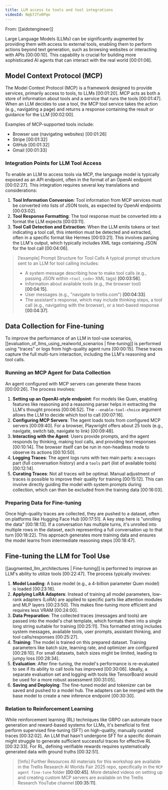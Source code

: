 ```yaml
---
title: LLM access to tools and tool integrations
videoId: Nqb7JTx0Pqo
---
```


From: [[aidotengineer]] <br/> 

Large Language Models (LLMs) can be significantly augmented by providing them with access to external tools, enabling them to perform actions beyond text generation, such as browsing websites or interacting with APIs <a class="yt-timestamp" data-t="00:00:10">[00:00:10]</a>. This capability is crucial for building more sophisticated AI agents that can interact with the real world <a class="yt-timestamp" data-t="00:01:06">[00:01:06]</a>.

## Model Context Protocol (MCP)

The Model Context Protocol (MCP) is a framework designed to provide services, primarily access to tools, to LLMs <a class="yt-timestamp" data-t="00:01:20">[00:01:20]</a>. MCP acts as both a store of information about tools and a service that runs the tools <a class="yt-timestamp" data-t="00:01:47">[00:01:47]</a>. When an LLM decides to use a tool, the MCP tool service takes the action (e.g., navigating a page) and returns a response containing the result or guidance for the LLM <a class="yt-timestamp" data-t="00:02:00">[00:02:00]</a>.

Examples of MCP-supported tools include:
*   Browser use (navigating websites) <a class="yt-timestamp" data-t="00:01:26">[00:01:26]</a>
*   Stripe <a class="yt-timestamp" data-t="00:01:32">[00:01:32]</a>
*   GitHub <a class="yt-timestamp" data-t="00:01:32">[00:01:32]</a>
*   Gmail <a class="yt-timestamp" data-t="00:01:33">[00:01:33]</a>

### Integration Points for LLM Tool Access

To enable an LLM to access tools via MCP, the language model is typically exposed as an API endpoint, often in the format of an OpenAI endpoint <a class="yt-timestamp" data-t="00:02:27">[00:02:27]</a>. This integration requires several key translations and considerations:
1.  **Tool Information Conversion**: Tool information from MCP services must be converted into lists of JSON tools, as expected by OpenAI endpoints <a class="yt-timestamp" data-t="00:03:02">[00:03:02]</a>.
2.  **Tool Response Formatting**: The tool response must be converted into a format the LLM expects <a class="yt-timestamp" data-t="00:03:11">[00:03:11]</a>.
3.  **Tool Call Detection and Extraction**: When the LLM emits tokens or text indicating a tool call, this intention must be detected and extracted, often in a specific format like Hermes <a class="yt-timestamp" data-t="00:03:21">[00:03:21]</a>. This involves parsing the LLM's output, which typically includes XML tags containing JSON for the tool call <a class="yt-timestamp" data-t="00:04:06">[00:04:06]</a>.

> [!example] Prompt Structure for Tool Calls
> A typical prompt structure sent to an LLM for tool calling includes:
> *   A system message describing how to make tool calls (e.g., passing JSON within `<tool_code>` XML tags) <a class="yt-timestamp" data-t="00:03:56">[00:03:56]</a>.
> *   Information about available tools (e.g., the browser tool) <a class="yt-timestamp" data-t="00:04:15">[00:04:15]</a>.
> *   User messages (e.g., "navigate to trellis.com") <a class="yt-timestamp" data-t="00:04:33">[00:04:33]</a>.
> *   The assistant's response, which may include thinking steps, a tool call (e.g., navigating with the browser), or a text-based response <a class="yt-timestamp" data-t="00:04:37">[00:04:37]</a>.

## Data Collection for Fine-tuning

To improve the performance of an LLM in tool-use scenarios, [[evaluation_of_llms_using_realworld_scenarios | fine-tuning]] is performed using "traces" or logs from high-quality agent runs <a class="yt-timestamp" data-t="00:00:15">[00:00:15]</a>. These traces capture the full multi-turn interaction, including the LLM's reasoning and tool calls.

### Running an MCP Agent for Data Collection
An agent configured with MCP servers can generate these traces <a class="yt-timestamp" data-t="00:00:26">[00:00:26]</a>. The process involves:
1.  **Setting up an OpenAI-style endpoint**: For models like Quen, enabling features like reasoning and a reasoning parser helps in extracting the LLM's thought process <a class="yt-timestamp" data-t="00:06:52">[00:06:52]</a>. The `--enable-tool-choice` argument allows the LLM to decide which tool to call <a class="yt-timestamp" data-t="00:07:16">[00:07:16]</a>.
2.  **Configuring MCP Servers**: The agent loads tools from configured MCP servers <a class="yt-timestamp" data-t="00:09:40">[00:09:40]</a>. For a browser, Playwright offers about 25 tools (e.g., navigate, switch tab, navigate to link) <a class="yt-timestamp" data-t="00:09:48">[00:09:48]</a>.
3.  **Interacting with the Agent**: Users provide prompts, and the agent responds by thinking, making tool calls, and providing text responses <a class="yt-timestamp" data-t="00:10:14">[00:10:14]</a>. The browser itself can be run in non-headless mode to observe its actions <a class="yt-timestamp" data-t="00:10:50">[00:10:50]</a>.
4.  **Logging Traces**: The agent logs runs with two main parts: a `messages` part (full conversation history) and a `tools` part (list of available tools) <a class="yt-timestamp" data-t="00:12:14">[00:12:14]</a>.
5.  **Curating Traces**: Not all traces will be optimal. Manual adjustment of traces is possible to improve their quality for training <a class="yt-timestamp" data-t="00:15:12">[00:15:12]</a>. This can involve directly guiding the model with system prompts during collection, which can then be excluded from the training data <a class="yt-timestamp" data-t="00:16:03">[00:16:03]</a>.

### Preparing Data for Fine-tuning
Once high-quality traces are collected, they are pushed to a dataset, often on platforms like Hugging Face Hub <a class="yt-timestamp" data-t="00:17:51">[00:17:51]</a>. A key step here is "unrolling the data" <a class="yt-timestamp" data-t="00:18:13">[00:18:13]</a>. If a conversation has multiple turns, it's unrolled into multiple rows in the dataset, each representing a full conversation up to that turn <a class="yt-timestamp" data-t="00:18:22">[00:18:22]</a>. This approach generates more training data and ensures the model learns from intermediate reasoning steps <a class="yt-timestamp" data-t="00:18:47">[00:18:47]</a>.

## Fine-tuning the LLM for Tool Use

[[augmented_llm_architectures | Fine-tuning]] is performed to improve an LLM's ability to utilize tools <a class="yt-timestamp" data-t="00:22:47">[00:22:47]</a>. The process typically involves:
1.  **Model Loading**: A base model (e.g., a 4-billion parameter Quen model) is loaded <a class="yt-timestamp" data-t="00:23:16">[00:23:16]</a>.
2.  **Applying LoRA Adapters**: Instead of training all model parameters, low-rank adapters (LoRA) are applied to specific parts like attention modules and MLP layers <a class="yt-timestamp" data-t="00:23:50">[00:23:50]</a>. This makes fine-tuning more efficient and requires less VRAM <a class="yt-timestamp" data-t="00:24:00">[00:24:00]</a>.
3.  **Data Preparation**: The collected traces (messages and tools) are passed into the model's chat template, which formats them into a single long string suitable for training <a class="yt-timestamp" data-t="00:25:11">[00:25:11]</a>. This formatted string includes system messages, available tools, user prompts, assistant thinking, and tool calls/responses <a class="yt-timestamp" data-t="00:25:27">[00:25:27]</a>.
4.  **Training**: The model is trained on this prepared dataset. Training parameters like batch size, learning rate, and optimizer are configured <a class="yt-timestamp" data-t="00:28:10">[00:28:10]</a>. For small datasets, batch sizes might be limited, leading to jumpy loss <a class="yt-timestamp" data-t="00:28:34">[00:28:34]</a>.
5.  **Evaluation**: After fine-tuning, the model's performance is re-evaluated to see if its ability to call tools has improved <a class="yt-timestamp" data-t="00:30:06">[00:30:06]</a>. Ideally, a separate evaluation set and logging with tools like TensorBoard would be used for a more robust assessment <a class="yt-timestamp" data-t="00:31:05">[00:31:05]</a>.
6.  **Saving and Deploying**: The fine-tuned model and tokenizer can be saved and pushed to a model hub. The adapters can be merged with the base model to create a new inference endpoint <a class="yt-timestamp" data-t="00:30:30">[00:30:30]</a>.

### Relation to Reinforcement Learning
While reinforcement learning (RL) techniques like GRPO can automate trace generation and reward-based systems for LLMs, it's beneficial to first perform supervised fine-tuning (SFT) on high-quality, manually curated traces <a class="yt-timestamp" data-t="00:32:02">[00:32:02]</a>. An LLM that hasn't undergone SFT for a specific domain might struggle to generate sufficient successful traces for effective RL <a class="yt-timestamp" data-t="00:32:33">[00:32:33]</a>. For RL, defining verifiable rewards requires systematically generated data with ground truths <a class="yt-timestamp" data-t="00:32:51">[00:32:51]</a>.

> [!info] Further Resources
> All materials for this workshop are available in the Trellis Research AI Worlds Fair 2025 repo, specifically in the `MCP agent fine-tune` folder <a class="yt-timestamp" data-t="00:00:45">[00:00:45]</a>. More detailed videos on setting up and creating custom MCP servers are available on the Trellis Research YouTube channel <a class="yt-timestamp" data-t="00:35:11">[00:35:11]</a>.